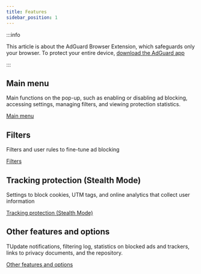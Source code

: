 ```yaml
---
title: Features
sidebar_position: 1
---
```


:::info

This article is about the AdGuard Browser Extension, which safeguards only your browser. To protect your entire device, [download the AdGuard app](https://agrd.io/download-kb-adblock)

:::

## Main menu

Main functions on the pop-up, such as enabling or disabling ad blocking, accessing settings, managing filters, and viewing protection statistics.

[Main menu](/adguard-browser-extension/features/main-menu.md)

## Filters

Filters and user rules to fine-tune ad blocking

[Filters](/adguard-browser-extension/features/filters.md)

## Tracking protection (Stealth Mode)

Settings to block cookies, UTM tags, and online analytics that collect user information

[Tracking protection (Stealth Mode)](/adguard-browser-extension/features/stealth-mode.md)

## Other features and options

TUpdate notifications, filtering log, statistics on blocked ads and trackers, links to privacy documents, and the repository.

[Other features and options](/adguard-browser-extension/features/other-features.md)
